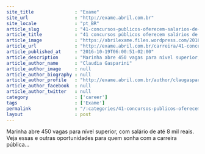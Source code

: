 ```yaml
---
site_title               : "Exame"
site_url                 : "http://exame.abril.com.br"
site_locale              : "pt_BR"
article_slug             : "41-concursos-publicos-oferecem-salarios-de-ate-rs-33-7-mil"
article_title            : "41 concursos públicos oferecem salários de até R$ 33,7 mil"
article_image            : "https://abrilexame.files.wordpress.com/2016/10/thinkstockphotos-497282978.jpg?quality=70&strip=all&w=680"
article_url              : "http://exame.abril.com.br/carreira/41-concursos-publicos-oferecem-salarios-de-ate-r-337-mil/"
article_published_at     : "2016-10-19T06:00:51-02:00"
article_description      : "Marinha abre 450 vagas para nível superior, com salário de até 8 mil reais. Veja essas e outras oportunidades para quem sonha com a carreira pública..."
article_author_name      : "Claudia Gasparini"
article_author_image     : null
article_author_biography : null
article_author_profile   : "http://exame.abril.com.br/author/claugasparini/"
article_author_facebook  : null
article_author_twitter   : null
category                 : ['career']
tags                     : ['Exame']
permalink                : "/:categories/41-concursos-publicos-oferecem-salarios-de-ate-rs-33-7-mil/"
layout                   : post
---
```


Marinha abre 450 vagas para nível superior, com salário de até 8 mil reais. Veja essas e outras oportunidades para quem sonha com a carreira pública...
